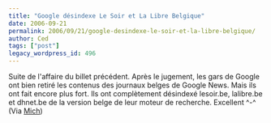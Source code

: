 ```yaml
---
title: "Google désindexe Le Soir et La Libre Belgique"
date: 2006-09-21
permalink: 2006/09/21/google-desindexe-le-soir-et-la-libre-belgique/
author: Ced
tags: ["post"]
legacy_wordpress_id: 496
---
```


Suite de l'affaire du billet précédent. Après le jugement, les gars de Google ont bien retiré les contenus des journaux belges de Google News. Mais ils ont fait encore plus fort. Ils ont complètement désindexé lesoir.be, lalibre.be et dhnet.be de la version belge de leur moteur de recherche. Excellent ^-^ (Via <a href="http://www.emich.be" hreflang="fr">Mich</a>)

<!-- excerpt -->
